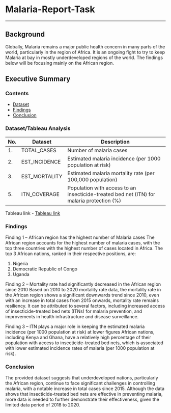 # Malaria-Report-Task

---

## Background

Globally, Malaria remains a major public health concern in many parts of the world, particularly in the region of Africa. It is an ongoing fight to try to keep Malaria at bay in mostly underdeveloped regions of the world. The findings below will be focusing mainly on the African region. 

## Executive Summary

### Contents

- [Dataset](#Dataset)
- [Findings](#Findings)
- [Conclusion](#Conclusion)

### Dataset/Tableau Analysis

|No.|Dataset|Description|
|---|---|---|
|1.|TOTAL_CASES|Number of malaria cases|
|2.|EST_INCIDENCE|Estimated malaria incidence (per 1000 population at risk)|
|3.|EST_MORTALITY|Estimated malaria mortality rate (per 100,000 population)|
|5.|ITN_COVERAGE|Population with access to an insecticide-treated bed net (ITN) for malaria protection (%)|

Tableau link - [Tableau link](https://public.tableau.com/views/Malaria_16833652702750/TotalCasesMap?:language=en-US&:display_count=n&:origin=viz_share_link)

### Findings
Finding 1 – African region has the highest number of Malaria cases
The African region accounts for the highest number of malaria cases, with the top three countries with the highest number of cases located in Africa.
The top 3 African nations, ranked in their respective positions, are:
1.	Nigeria
2.	Democratic Republic of Congo
3.	Uganda

Finding 2 – Mortality rate had significantly decreased in the African region since 2010
Based on 2010 to 2020 mortality rate data, the mortality rate in the African region shows a significant downwards trend since 2010, even with an increase in total cases from 2015 onwards, mortality rate remains resiliency.  It can be attributed to several factors, including increased access of insecticide-treated bed nets (ITNs) for malaria prevention, and improvements in health infrastructure and disease surveillance.

Finding 3 – ITN plays a major role in keeping the estimated malaria incidence (per 1000 population at risk) at lower figures
African nations, including Kenya and Ghana, have a relatively high percentage of their population with access to insecticide-treated bed nets, which is associated with lower estimated incidence rates of malaria (per 1000 population at risk). 


### Conclusion
The provided dataset suggests that underdeveloped nations, particularly the African region, continue to face significant challenges in controlling malaria, with a notable increase in total cases since 2015. Although the data shows that insecticide-treated bed nets are effective in preventing malaria, more data is needed to further demonstrate their effectiveness, given the limited data period of 2018 to 2020.

